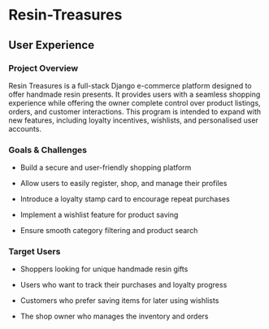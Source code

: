 ﻿# Resin-Treasures

## User Experience

### Project Overview
Resin Treasures is a full-stack Django e-commerce platform designed to offer handmade resin presents.
It provides users with a seamless shopping experience while offering the owner complete control over product listings, orders, and customer interactions.
This program is intended to expand with new features, including loyalty incentives, wishlists, and personalised user accounts.

### Goals & Challenges
- Build a secure and user-friendly shopping platform

- Allow users to easily register, shop, and manage their profiles

- Introduce a loyalty stamp card to encourage repeat purchases

- Implement a wishlist feature for product saving

- Ensure smooth category filtering and product search

### Target Users

- Shoppers looking for unique handmade resin gifts

- Users who want to track their purchases and loyalty progress

- Customers who prefer saving items for later using wishlists

- The shop owner who manages the inventory and orders

